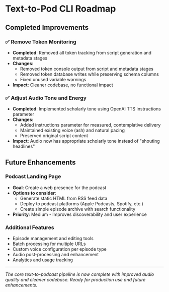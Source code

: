 # Text-to-Pod CLI Roadmap

## Completed Improvements

### ✅ Remove Token Monitoring
- **Completed**: Removed all token tracking from script generation and metadata stages
- **Changes**: 
  - Removed token console output from script and metadata stages
  - Removed token database writes while preserving schema columns
  - Fixed unused variable warnings
- **Impact**: Cleaner codebase, no functional impact

### ✅ Adjust Audio Tone and Energy
- **Completed**: Implemented scholarly tone using OpenAI TTS instructions parameter
- **Changes**: 
  - Added instructions parameter for measured, contemplative delivery
  - Maintained existing voice (ash) and natural pacing
  - Preserved original script content
- **Impact**: Audio now has appropriate scholarly tone instead of "shouting headlines"

## Future Enhancements

### Podcast Landing Page
- **Goal**: Create a web presence for the podcast
- **Options to consider**:
  - Generate static HTML from RSS feed data
  - Deploy to podcast platforms (Apple Podcasts, Spotify, etc.)
  - Create simple episode archive with search functionality
- **Priority**: Medium - Improves discoverability and user experience

### Additional Features
- Episode management and editing tools
- Batch processing for multiple URLs
- Custom voice configuration per episode type
- Audio post-processing and enhancement
- Analytics and usage tracking

---

*The core text-to-podcast pipeline is now complete with improved audio quality and cleaner codebase. Ready for production use and future enhancements.*